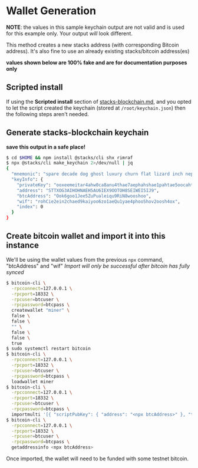 # Wallet Generation

**NOTE**: the values in this sample keychain output are not valid and is used for this example only. Your output _will_ look different.

This method creates a new stacks address (with corresponding Bitcoin address).
It's also fine to use an already existing stacks/bitcoin address(es)

**values shown below are 100% fake and are for documentation purposes only**

## Scripted install

If using the **Scripted install** section of [stacks-blockchain.md](./stacks-blockchain.md), and you opted to let the script created the keychain (stored at `/root/keychain.json`) then the following steps aren't needed.

## Generate stacks-blockchain keychain

**save this output in a safe place!**

```bash
$ cd $HOME && npm install @stacks/cli shx rimraf
$ npx @stacks/cli make_keychain 2>/dev/null | jq
{
  "mnemonic": "spare decade dog ghost luxury churn flat lizard inch nephew nut drop huge divert mother soccer father zebra resist later twin vocal slender detail",
  "keyInfo": {
    "privateKey": "ooxeemeitar4ahw0ca8anu4thae7aephahshae1pahtae5oocahthahho4ahn7eici",
    "address": "STTXOG3AIHOHNAEH5AU6IEX9OOTOH8SEIWEI5IJ9",
    "btcAddress": "Ook6goo1Jee5ZuPualeiqu9RiN8wooshoo",
    "wif": "rohCie2ein2chaed9kaiyoo6zo1aeQu1yae4phooShov2oosh4ox",
    "index": 0
  }
}
```

## Create bitcoin wallet and import it into this instance

We'll be using the wallet values from the previous `npx` command, "btcAddress" and "wif"
_Import will only be successful after bitcoin has fully synced_

```bash
$ bitcoin-cli \
  -rpcconnect=127.0.0.1 \
  -rpcport=18332 \
  -rpcuser=btcuser \
  -rpcpassword=btcpass \
  createwallet "miner" \
  false \
  false \
  "" \
  false \
  false \
  true
$ sudo systemctl restart bitcoin
$ bitcoin-cli \
  -rpcconnect=127.0.0.1 \
  -rpcport=18332 \
  -rpcuser=btcuser \
  -rpcpassword=btcpass \
  loadwallet miner
$ bitcoin-cli \
  -rpcconnect=127.0.0.1 \
  -rpcport=18332 \
  -rpcuser=btcuser \
  -rpcpassword=btcpass \
  importmulti '[{ "scriptPubKey": { "address": "<npx btcAddress>" }, "timestamp":"now", "keys": [ "<npx wif>" ]}]' '{"rescan": true}'
$ bitcoin-cli \
  -rpcconnect=127.0.0.1 \
  -rpcport=18332 \
  -rpcuser=btcuser \
  -rpcpassword=btcpass \
  getaddressinfo <npx btcAddress>
```

Once imported, the wallet will need to be funded with some testnet bitcoin.

